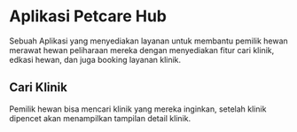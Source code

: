 # Aplikasi Petcare Hub

Sebuah Aplikasi yang menyediakan layanan untuk membantu pemilik hewan merawat hewan peliharaan mereka dengan menyediakan fitur cari klinik, edkasi hewan, dan juga booking layanan klinik.

## Cari Klinik
Pemilik hewan bisa mencari klinik yang mereka inginkan, setelah klinik dipencet akan menampilkan tampilan detail klinik.
